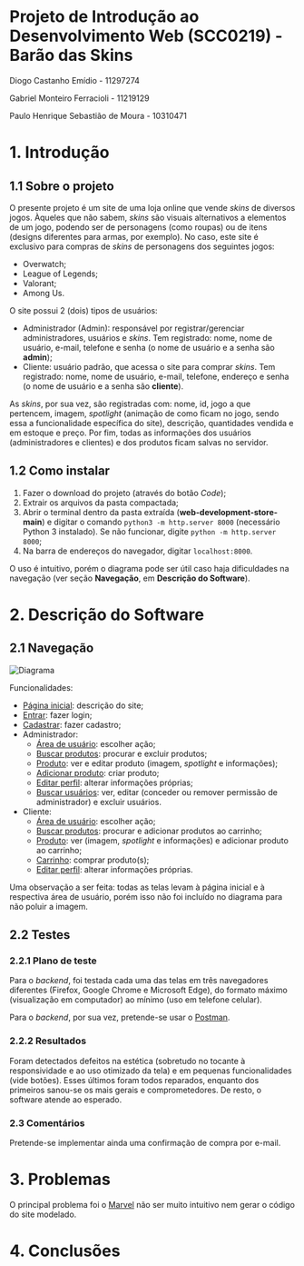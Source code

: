 # Projeto de Introdução ao Desenvolvimento Web (SCC0219) - Barão das Skins

Diogo Castanho Emídio - 11297274

Gabriel Monteiro Ferracioli - 11219129

Paulo Henrique Sebastião de Moura - 10310471

# 1. Introdução

## 1.1 Sobre o projeto

O presente projeto é um site de uma loja online que vende *skins* de diversos jogos. Àqueles que não sabem, *skins* são visuais alternativos a elementos de um jogo, podendo ser de personagens (como roupas) ou de itens (designs diferentes para armas, por exemplo). No caso, este site é exclusivo para compras de *skins* de personagens dos seguintes jogos:
* Overwatch;
* League of Legends;
* Valorant;
* Among Us.

O site possui 2 (dois) tipos de usuários:
* Administrador (Admin): responsável por registrar/gerenciar administradores, usuários e *skins*. Tem registrado: nome, nome de usuário, e-mail, telefone e senha (o nome de usuário e a senha são **admin**);
* Cliente: usuário padrão, que acessa o site para comprar *skins*. Tem registrado: nome, nome de usuário, e-mail, telefone, endereço e senha (o nome de usuário e a senha são **cliente**).

As *skins*, por sua vez, são registradas com: nome, id, jogo a que pertencem, imagem, *spotlight* (animação de como ficam no jogo, sendo essa a funcionalidade específica do site), descrição, quantidades vendida e em estoque e preço. Por fim, todas as informações dos usuários (administradores e clientes) e dos produtos ficam salvas no servidor.

## 1.2 Como instalar

1. Fazer o download do projeto (através do botão _Code_);
2. Extrair os arquivos da pasta compactada;
3. Abrir o terminal dentro da pasta extraída (**web-development-store-main**) e digitar o comando `python3 -m http.server 8000` (necessário Python 3 instalado). Se não funcionar, digite `python -m http.server 8000`;
4. Na barra de endereços do navegador, digitar `localhost:8000`.

O uso é intuitivo, porém o diagrama pode ser útil caso haja dificuldades na navegação (ver seção **Navegação**, em **Descrição do Software**).

# 2. Descrição do Software

## 2.1 Navegação

![Diagrama](https://github.com/gabriel3224/web-development-store/blob/main/documentation/diagrama.png)

Funcionalidades:
* [Página inicial](https://github.com/gabriel3224/web-development-store/blob/main/documentation/telas/p%C3%A1gina%20inicial.png): descrição do site;
* [Entrar](https://github.com/gabriel3224/web-development-store/blob/main/documentation/telas/entrar.png): fazer login;
* [Cadastrar](https://github.com/gabriel3224/web-development-store/blob/main/documentation/telas/cadastrar.png): fazer cadastro;
* Administrador:
  - [Área de usuário](https://github.com/gabriel3224/web-development-store/blob/main/documentation/telas/%C3%A1rea%20de%20usu%C3%A1rio%20(admin).png): escolher ação;
  - [Buscar produtos](https://github.com/gabriel3224/web-development-store/blob/main/documentation/telas/buscar%20produtos%20(admin).png): procurar e excluir produtos;
  - [Produto](https://github.com/gabriel3224/web-development-store/blob/main/documentation/telas/produto%20(admin).png): ver e editar produto (imagem, *spotlight* e informações);
  - [Adicionar produto](https://github.com/gabriel3224/web-development-store/blob/main/documentation/telas/adicionar%20produto.png): criar produto;
  - [Editar perfil](https://github.com/gabriel3224/web-development-store/blob/main/documentation/telas/editar%20perfil%20(admin).png): alterar informações próprias;
  - [Buscar usuários](https://github.com/gabriel3224/web-development-store/blob/main/documentation/telas/buscar%20usu%C3%A1rios.png): ver, editar (conceder ou remover permissão de administrador) e excluir usuários.
* Cliente:
  - [Área de usuário](https://github.com/gabriel3224/web-development-store/blob/main/documentation/telas/%C3%A1rea%20de%20usu%C3%A1rio%20(cliente).png): escolher ação;
  - [Buscar produtos](https://github.com/gabriel3224/web-development-store/blob/main/documentation/telas/buscar%20produtos%20(cliente).png): procurar e adicionar produtos ao carrinho;
  - [Produto](https://github.com/gabriel3224/web-development-store/blob/main/documentation/telas/produto%20(cliente).png): ver (imagem, *spotlight* e informações) e adicionar produto ao carrinho;
  - [Carrinho](https://github.com/gabriel3224/web-development-store/blob/main/documentation/telas/carrinho.png): comprar produto(s);
  - [Editar perfil](https://github.com/gabriel3224/web-development-store/blob/main/documentation/telas/editar%20perfil%20(cliente).png): alterar informações próprias.

Uma observação a ser feita: todas as telas levam à página inicial e à respectiva área de usuário, porém isso não foi incluído no diagrama para não poluir a imagem.

## 2.2 Testes

### 2.2.1 Plano de teste

Para o *backend*, foi testada cada uma das telas em três navegadores diferentes (Firefox, Google Chrome e Microsoft Edge), do formato máximo (visualização em computador) ao mínimo (uso em telefone celular).

Para o *backend*, por sua vez, pretende-se usar o [Postman](https://www.postman.com/).

### 2.2.2 Resultados

Foram detectados defeitos na estética (sobretudo no tocante à responsividade e ao uso otimizado da tela) e em pequenas funcionalidades (vide botões). Esses últimos foram todos reparados, enquanto dos primeiros sanou-se os mais gerais e comprometedores. De resto, o software atende ao esperado.

### 2.3 Comentários

Pretende-se implementar ainda uma confirmação de compra por e-mail.

# 3. Problemas

O principal problema foi o [Marvel](https://marvelapp.com/) não ser muito intuitivo nem gerar o código do site modelado.

# 4. Conclusões


